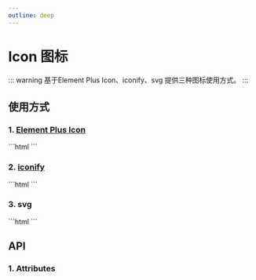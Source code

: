```yaml
---
outline: deep
---
```


# Icon 图标

::: warning 基于Element Plus Icon、iconify、svg 提供三种图标使用方式。
:::

## 使用方式

<script setup>
  import svgIcon from '/public/vue.svg';
  import { ref } from 'vue';

  const tableColumn = ref([
    {
      prop: 'name',
      label: '属性名',
      width: 160
    },
    {
      prop: 'desc',
      label: '说明',
    },
    {
      prop: 'type',
      label: 'Type',
      width: 160
    },
    {
      prop: 'value',
      label: '默认值'
    }
  ]);
  const tableData = ref([
    {
      name: 'type',
      desc: '图标类型， 默认el-icon，1：iconify，2：svg',
      type: 'string / number',
      value: '-'
    },
    {
      name: 'name',
      desc: '图标名称',
      type: 'string / object',
      value: '-'
    },
    {
      name: 'color',
      desc: '图标颜色',
      type: 'string',
      value: '-'
    },
    {
      name: 'width',
      desc: '图标宽度，适用于iconify和svg',
      type: 'string / number',
      value: '-'
    },
    {
      name: 'height',
      desc: '图标高度，适用于iconify和svg',
      type: 'string / number',
      value: '-'
    },
    {
      name: 'size',
      desc: '图标大小，适用于el-icon',
      type: 'string / number',
      value: '-'
    }
  ])
</script>

### 1. [Element Plus Icon](https://element-plus.org/zh-CN/component/icon.html)

<LSIcon name="Notification" color="red" size="20" />
```html
<LSIcon name="Notification" color="red" size="20" />
```

### 2. [iconify](https://icon-sets.iconify.design/?category=General)

<LSIcon :type="1" name="iconoir:fish" width="30" height="30" color="red" />
```html
<LSIcon :type="1" name="iconoir:fish" width="30" height="30" color="red" />
```

### 3. svg

<LSIcon :type="2" :name="svgIcon" width="30" height="30" color="yellow" />
```html
<LSIcon :type="2" :name="svgIcon" width="30" height="30" color="yellow" />
```

## API

### 1. Attributes

<ApiIntro :tableColumn="tableColumn" :tableData="tableData" />
